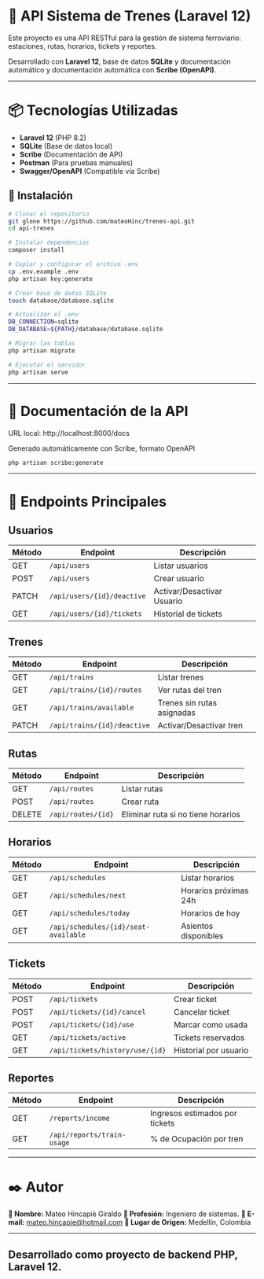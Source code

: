 # 🚆 API Sistema de Trenes (Laravel 12) 

Este proyecto es una API RESTful para la gestión de sistema ferroviario: estaciones, rutas, horarios, tickets y reportes.

Desarrollado con **Laravel 12**, base de datos **SQLite** y documentación automático y documentación automática con **Scribe (OpenAPI)**.

---

# 📦 Tecnologías Utilizadas

- **Laravel 12** (PHP 8.2)
- **SQLite** (Base de datos local)
- **Scribe** (Documentación de API)
- **Postman** (Para pruebas manuales)
- **Swagger/OpenAPI** (Compatible vía Scribe)

## 🚀 Instalación

```bash
# Clonar el repositorio
git glone https://github.com/mateoHinc/trenes-api.git
cd api-trenes

# Instalar dependencias
composer install

# Copiar y configurar el archivo .env
cp .env.example .env
php artisan key:generate

# Crear base de datos SQLite
touch database/database.sqlite

# Actualizar el .env
DB_CONNECTION=sqlite
DB_DATABASE=${PATH}/database/database.sqlite

# Migrar las tablas
php artisan migrate

# Ejecutar el servidor
php artisan serve
```

---

# 📘 Documentación de la API

URL local: http://localhost:8000/docs

Generado automáticamente con Scribe, formato OpenAPI

```bash
php artisan scribe:generate
```

---

# 🔌 Endpoints Principales

## Usuarios

| Método | Endpoint                   | Descripción                       |
|--------|----------------------------|-----------------------------------|
| GET    | `/api/users`               | Listar usuarios                   |
| POST   | `/api/users`               | Crear usuario                     |
| PATCH  | `/api/users/{id}/deactive` | Activar/Desactivar Usuario        |
| GET    | `/api/users/{id}/tickets`  | Historial de tickets              |

## Trenes

| Método | Endpoint                   | Descripción                       |
|--------|----------------------------|-----------------------------------|
| GET    | `/api/trains`              | Listar trenes                     |
| GET    | `/api/trains/{id}/routes`  | Ver rutas del tren                |
| GET    | `/api/trains/available`    | Trenes sin rutas asignadas        |
| PATCH  | `/api/trains/{id}/deactive`| Activar/Desactivar tren           |

## Rutas

| Método | Endpoint                   | Descripción                          |
|--------|----------------------------|--------------------------------------|
| GET    | `/api/routes`              | Listar rutas                         |
| POST   | `/api/routes`              | Crear ruta                           |
| DELETE | `/api/routes/{id}`         | Eliminar ruta si no tiene horarios   |

## Horarios

| Método | Endpoint                            | Descripción                 |
|--------|-------------------------------------|-----------------------------|
| GET    | `/api/schedules`                    | Listar horarios             |
| GET    | `/api/schedules/next`               | Horarios próximas 24h       |
| GET    | `/api/schedules/today`              | Horarios de hoy             |
| GET    | `/api/schedules/{id}/seat-available`| Asientos disponibles        |

## Tickets

| Método | Endpoint                        | Descripción                     |
|--------|---------------------------------|---------------------------------|
| POST   | `/api/tickets`                  | Crear ticket                    |
| POST   | `/api/tickets/{id}/cancel`      | Cancelar ticket                 |
| POST   | `/api/tickets/{id}/use`         | Marcar como usada               |
| GET    | `/api/tickets/active`           | Tickets reservados              |
| GET    | `/api/tickets/history/use/{id}` | Historial por usuario           |

## Reportes

| Método | Endpoint                   | Descripción                       |
|--------|----------------------------|-----------------------------------|
| GET    | `/reports/income`          | Ingresos estimados por tickets    |
| GET    | `/api/reports/train-usage` | % de Ocupación por tren           |

---

# ✒️ Autor

**👤 Nombre:** Mateo Hincapié Giraldo
**💼 Profesión:** Ingeniero de sistemas.
**📧 E-mail:** mateo.hincapie@hotmail.com
**📍 Lugar de Origen:** Medellín, Colombia

---

## Desarrollado como proyecto de backend PHP, Laravel 12.

